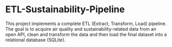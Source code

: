 # ETL-Sustainability-Pipeline
This project implements a complete ETL (Extract, Transform, Load) pipeline. The goal is to acquire air quality and sustainability-related data from an open API, clean and transform the data and then load the final dataset into a relational database (SQLite).
